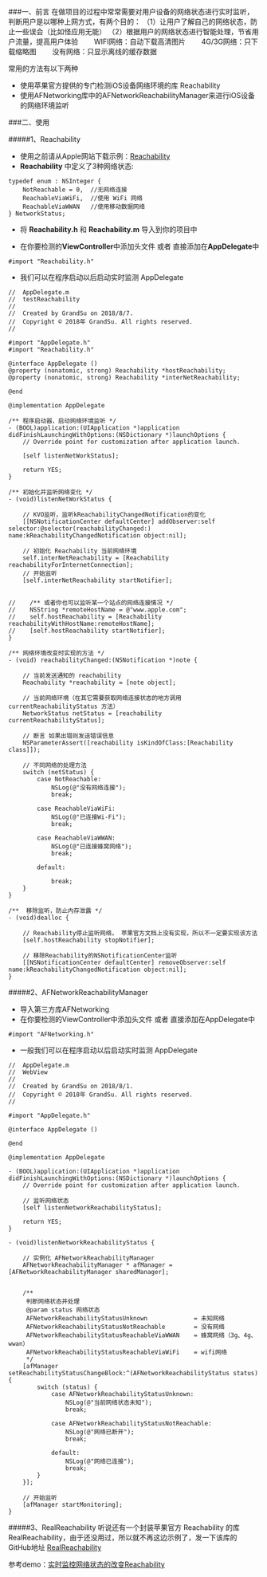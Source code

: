 ###一、前言
在做项目的过程中常常需要对用户设备的网络状态进行实时监听，判断用户是以哪种上网方式，有两个目的：
 （1）让用户了解自己的网络状态，防止一些误会（比如怪应用无能）
 （2）根据用户的网络状态进行智能处理，节省用户流量，提高用户体验 
　　WIFI网络：自动下载高清图片 
　　4G/3G网络：只下载缩略图 
　　没有网络：只显示离线的缓存数据 

常用的方法有以下两种
* 使用苹果官方提供的专门检测iOS设备网络环境的库 Reachability
* 使用AFNetworking库中的AFNetworkReachabilityManager来进行iOS设备的网络环境监听

###二、使用

#####1、Reachability
* 使用之前请从Apple网站下载示例：[Reachability](https://developer.apple.com/library/archive/samplecode/Reachability/Reachability.zip)
* **Reachability** 中定义了3种网络状态: 
```
typedef enum : NSInteger {
    NotReachable = 0,  //无网络连接
    ReachableViaWiFi,  //使用 WiFi 网络
    ReachableViaWWAN   //使用移动数据网络
} NetworkStatus;
```
* 将 **Reachability.h** 和 **Reachability.m** 导入到你的项目中

* 在你要检测的**ViewController**中添加头文件 或者 直接添加在**AppDelegate**中
```
#import "Reachability.h"
```

* 我们可以在程序启动以后启动实时监测 AppDelegate
```
//  AppDelegate.m
//  testReachability
//
//  Created by GrandSu on 2018/8/7.
//  Copyright © 2018年 GrandSu. All rights reserved.
//

#import "AppDelegate.h"
#import "Reachability.h"

@interface AppDelegate ()
@property (nonatomic, strong) Reachability *hostReachability;
@property (nonatomic, strong) Reachability *interNetReachability;

@end

@implementation AppDelegate

/** 程序启动器，启动网络环境监听 */
- (BOOL)application:(UIApplication *)application didFinishLaunchingWithOptions:(NSDictionary *)launchOptions {
    // Override point for customization after application launch.
    
    [self listenNetWorkStatus];
    
    return YES;
}

/** 初始化并监听网络变化 */
- (void)listenNetWorkStatus {
    
    // KVO监听，监听kReachabilityChangedNotification的变化
    [[NSNotificationCenter defaultCenter] addObserver:self selector:@selector(reachabilityChanged:) name:kReachabilityChangedNotification object:nil];
    
    // 初始化 Reachability 当前网络环境
    self.interNetReachability = [Reachability reachabilityForInternetConnection];
    // 开始监听
    [self.interNetReachability startNotifier];
    
    
//    /** 或者你也可以监听某一个站点的网络连接情况 */
//    NSString *remoteHostName = @"www.apple.com";
//    self.hostReachability = [Reachability reachabilityWithHostName:remoteHostName];
//    [self.hostReachability startNotifier];
}

/** 网络环境改变时实现的方法 */
- (void) reachabilityChanged:(NSNotification *)note {
    
    // 当前发送通知的 reachability
    Reachability *reachability = [note object];
    
    // 当前网络环境（在其它需要获取网络连接状态的地方调用 currentReachabilityStatus 方法）
    NetworkStatus netStatus = [reachability currentReachabilityStatus];
    
    // 断言 如果出错则发送错误信息
    NSParameterAssert([reachability isKindOfClass:[Reachability class]]);
    
    // 不同网络的处理方法
    switch (netStatus) {
        case NotReachable:
            NSLog(@"没有网络连接");
            break;
            
        case ReachableViaWiFi:
            NSLog(@"已连接Wi-Fi");
            break;
            
        case ReachableViaWWAN:
            NSLog(@"已连接蜂窝网络");
            break;
            
        default:
            
            break;
    }
}

/**  移除监听，防止内存泄露 */
- (void)dealloc {
    
    // Reachability停止监听网络， 苹果官方文档上没有实现，所以不一定要实现该方法
    [self.hostReachability stopNotifier];
    
    // 移除Reachability的NSNotificationCenter监听
    [[NSNotificationCenter defaultCenter] removeObserver:self name:kReachabilityChangedNotification object:nil];
}
```

#####2、AFNetworkReachabilityManager
* 导入第三方库AFNetworking
* 在你要检测的ViewController中添加头文件 或者 直接添加在AppDelegate中
```
#import "AFNetworking.h"
```
* 一般我们可以在程序启动以后启动实时监测 AppDelegate
```
//  AppDelegate.m
//  WebView
//
//  Created by GrandSu on 2018/8/1.
//  Copyright © 2018年 GrandSu. All rights reserved.
//

#import "AppDelegate.h"

@interface AppDelegate ()

@end

@implementation AppDelegate

- (BOOL)application:(UIApplication *)application didFinishLaunchingWithOptions:(NSDictionary *)launchOptions {
    // Override point for customization after application launch.
    
    // 监听网络状态
    [self listenNetworkReachabilityStatus];

    return YES;
}

- (void)listenNetworkReachabilityStatus {
    
    // 实例化 AFNetworkReachabilityManager
    AFNetworkReachabilityManager * afManager = [AFNetworkReachabilityManager sharedManager];
    
    
    /**
     判断网络状态并处理
     @param status 网络状态
     AFNetworkReachabilityStatusUnknown             = 未知网络
     AFNetworkReachabilityStatusNotReachable        = 没有网络
     AFNetworkReachabilityStatusReachableViaWWAN    = 蜂窝网络（3g、4g、wwan）
     AFNetworkReachabilityStatusReachableViaWiFi    = wifi网络
     */
    [afManager setReachabilityStatusChangeBlock:^(AFNetworkReachabilityStatus status) {
        switch (status) {
            case AFNetworkReachabilityStatusUnknown:
                NSLog(@"当前网络状态未知");
                break;
                
            case AFNetworkReachabilityStatusNotReachable:
                NSLog(@"网络已断开");
                break;
                
            default:
                NSLog(@"网络已连接");
                break;
        }
    }];
    
    // 开始监听
    [afManager startMonitoring];
}
```

#####3、RealReachability
听说还有一个封装苹果官方 Reachability 的库 RealReachability，由于还没用过，所以就不再这边示例了，发一下该库的GitHub地址  [RealReachability](https://github.com/dustturtle/RealReachability.git)

参考demo：[实时监控网络状态的改变Reachability](https://github.com/GrandSu/ReachabilityDemo.git)
